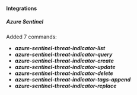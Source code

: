 
#### Integrations
##### Azure Sentinel
Added 7 commands:
   - ***azure-sentinel-threat-indicator-list***
   - ***azure-sentinel-threat-indicator-query***
   - ***azure-sentinel-threat-indicator-create***
   - ***azure-sentinel-threat-indicator-update***
   - ***azure-sentinel-threat-indicator-delete***
   - ***azure-sentinel-threat-indicator-tags-append***
   - ***azure-sentinel-threat-indicator-replace***
